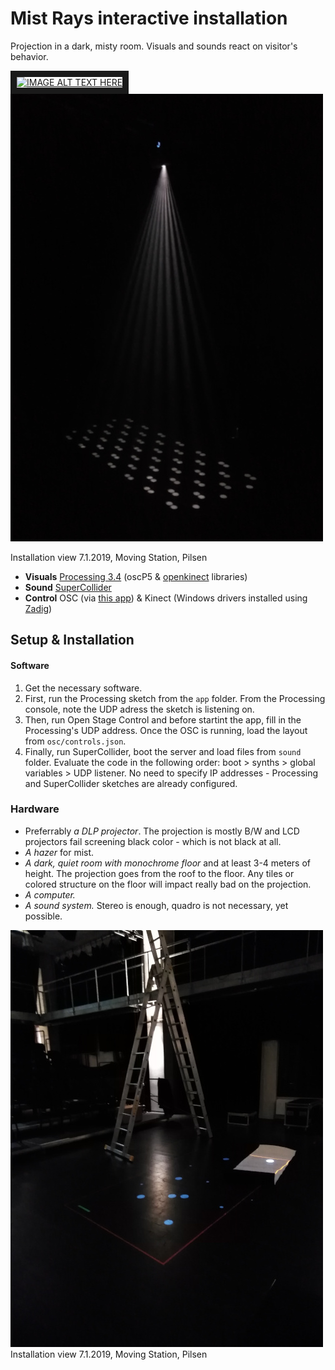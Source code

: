 # Mist Rays interactive installation
Projection in a dark, misty room. Visuals and sounds react on visitor's behavior.

<a href="http://www.youtube.com/watch?feature=player_embedded&v=W1uXE5F_LvI" target="_blank"><img src="http://img.youtube.com/vi/W1uXE5F_LvI/1.jpg" 
alt="IMAGE ALT TEXT HERE" width="300" height="auto" border="10" /></a> ![alt text](https://github.com/moichim/mist-rays/raw/master/documentation/2019_01_08_running_moving_station.jpg)

Installation view 7.1.2019, Moving Station, Pilsen

- **Visuals** [Processing 3.4](https://processing.org/) (oscP5 & [openkinect](https://github.com/shiffman/OpenKinect-for-Processing) libraries)
- **Sound** [SuperCollider](https://supercollider.github.io/)
- **Control** OSC (via [this app](https://osc.ammd.net/)) & Kinect (Windows drivers installed using [Zadig]())

## Setup & Installation
#### Software
1. Get the necessary software. 
2. First, run the Processing sketch from the `app` folder. From the Processing console, note the UDP adress the sketch is listening on.
3. Then, run Open Stage Control and before startint the app, fill in the Processing's UDP address. Once the OSC is running, load the layout from `osc/controls.json`. 
4. Finally, run SuperCollider, boot the server and load files from `sound` folder. Evaluate the code in the following order: boot > synths > global variables > UDP listener. No need to specify IP addresses - Processing and SuperCollider sketches are already configured.
### Hardware
- Preferrably _a DLP projector_. The projection is mostly B/W and LCD projectors fail screening black color - which is not black at all.
- _A hazer_ for mist.
- _A dark, quiet room with monochrome floor_ and at least 3-4 meters of height. The projection goes from the roof to the floor. Any tiles or colored structure on the floor will impact really bad on the projection.
- _A computer._
- _A sound system._ Stereo is enough, quadro is not necessary, yet possible.

![alt text](https://github.com/moichim/mist-rays/raw/master/documentation/2019_01_07_installation_at_moving_station.jpg)
Installation view 7.1.2019, Moving Station, Pilsen
